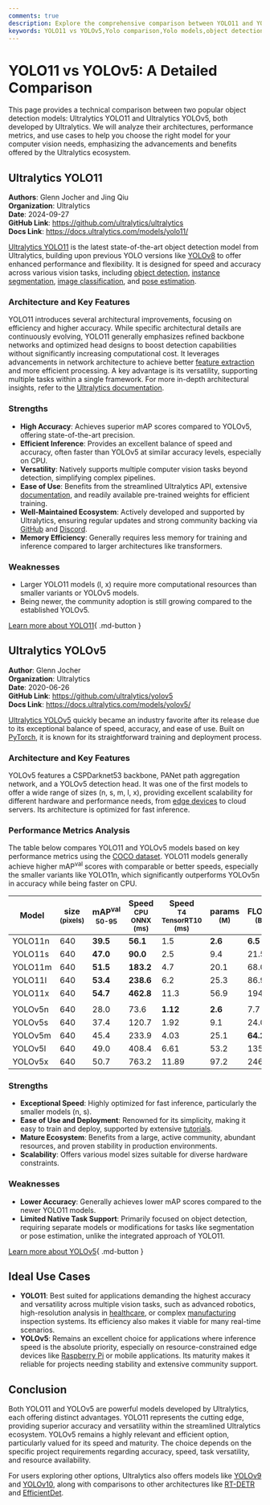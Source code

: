 ```yaml
---
comments: true
description: Explore the comprehensive comparison between YOLO11 and YOLOv5. Learn about their architectures, performance metrics, use cases, and strengths.
keywords: YOLO11 vs YOLOv5,Yolo comparison,Yolo models,object detection,Yolo performance,Yolo benchmarks,Ultralytics,Yolo architecture
---
```


# YOLO11 vs YOLOv5: A Detailed Comparison

This page provides a technical comparison between two popular object detection models: Ultralytics YOLO11 and Ultralytics YOLOv5, both developed by Ultralytics. We will analyze their architectures, performance metrics, and use cases to help you choose the right model for your computer vision needs, emphasizing the advancements and benefits offered by the Ultralytics ecosystem.

<script async src="https://cdn.jsdelivr.net/npm/chart.js"></script>
<script defer src="../../javascript/benchmark.js"></script>

<canvas id="modelComparisonChart" width="1024" height="400" active-models='["YOLO11", "YOLOv5"]'></canvas>

## Ultralytics YOLO11

**Authors**: Glenn Jocher and Jing Qiu  
**Organization**: Ultralytics  
**Date**: 2024-09-27  
**GitHub Link**: <https://github.com/ultralytics/ultralytics>  
**Docs Link**: <https://docs.ultralytics.com/models/yolo11/>

[Ultralytics YOLO11](https://docs.ultralytics.com/models/yolo11/) is the latest state-of-the-art object detection model from Ultralytics, building upon previous YOLO versions like [YOLOv8](https://docs.ultralytics.com/models/yolov8/) to offer enhanced performance and flexibility. It is designed for speed and accuracy across various vision tasks, including [object detection](https://docs.ultralytics.com/tasks/detect/), [instance segmentation](https://docs.ultralytics.com/tasks/segment/), [image classification](https://docs.ultralytics.com/tasks/classify/), and [pose estimation](https://docs.ultralytics.com/tasks/pose/).

### Architecture and Key Features

YOLO11 introduces several architectural improvements, focusing on efficiency and higher accuracy. While specific architectural details are continuously evolving, YOLO11 generally emphasizes refined backbone networks and optimized head designs to boost detection capabilities without significantly increasing computational cost. It leverages advancements in network architecture to achieve better [feature extraction](https://www.ultralytics.com/glossary/feature-extraction) and more efficient processing. A key advantage is its versatility, supporting multiple tasks within a single framework. For more in-depth architectural insights, refer to the [Ultralytics documentation](https://docs.ultralytics.com/).

### Strengths

- **High Accuracy**: Achieves superior mAP scores compared to YOLOv5, offering state-of-the-art precision.
- **Efficient Inference**: Provides an excellent balance of speed and accuracy, often faster than YOLOv5 at similar accuracy levels, especially on CPU.
- **Versatility**: Natively supports multiple computer vision tasks beyond detection, simplifying complex pipelines.
- **Ease of Use**: Benefits from the streamlined Ultralytics API, extensive [documentation](https://docs.ultralytics.com/), and readily available pre-trained weights for efficient training.
- **Well-Maintained Ecosystem**: Actively developed and supported by Ultralytics, ensuring regular updates and strong community backing via [GitHub](https://github.com/ultralytics/ultralytics) and [Discord](https://discord.com/invite/ultralytics).
- **Memory Efficiency**: Generally requires less memory for training and inference compared to larger architectures like transformers.

### Weaknesses

- Larger YOLO11 models (l, x) require more computational resources than smaller variants or YOLOv5 models.
- Being newer, the community adoption is still growing compared to the established YOLOv5.

[Learn more about YOLO11](https://docs.ultralytics.com/models/yolo11/){ .md-button }

## Ultralytics YOLOv5

**Author**: Glenn Jocher  
**Organization**: Ultralytics  
**Date**: 2020-06-26  
**GitHub Link**: <https://github.com/ultralytics/yolov5>  
**Docs Link**: <https://docs.ultralytics.com/models/yolov5/>

[Ultralytics YOLOv5](https://docs.ultralytics.com/models/yolov5/) quickly became an industry favorite after its release due to its exceptional balance of speed, accuracy, and ease of use. Built on [PyTorch](https://pytorch.org/), it is known for its straightforward training and deployment process.

### Architecture and Key Features

YOLOv5 features a CSPDarknet53 backbone, PANet path aggregation network, and a YOLOv5 detection head. It was one of the first models to offer a wide range of sizes (n, s, m, l, x), providing excellent scalability for different hardware and performance needs, from [edge devices](https://www.ultralytics.com/glossary/edge-ai) to cloud servers. Its architecture is optimized for fast inference.

### Performance Metrics Analysis

The table below compares YOLO11 and YOLOv5 models based on key performance metrics using the [COCO dataset](https://docs.ultralytics.com/datasets/detect/coco/). YOLO11 models generally achieve higher mAP<sup>val</sup> scores with comparable or better speeds, especially the smaller variants like YOLO11n, which significantly outperforms YOLOv5n in accuracy while being faster on CPU.

| Model   | size<br><sup>(pixels) | mAP<sup>val<br>50-95 | Speed<br><sup>CPU ONNX<br>(ms) | Speed<br><sup>T4 TensorRT10<br>(ms) | params<br><sup>(M) | FLOPs<br><sup>(B) |
| ------- | --------------------- | -------------------- | ------------------------------ | ----------------------------------- | ------------------ | ----------------- |
| YOLO11n | 640                   | **39.5**             | **56.1**                       | 1.5                                 | **2.6**            | **6.5**           |
| YOLO11s | 640                   | **47.0**             | **90.0**                       | 2.5                                 | 9.4                | 21.5              |
| YOLO11m | 640                   | **51.5**             | **183.2**                      | 4.7                                 | 20.1               | 68.0              |
| YOLO11l | 640                   | **53.4**             | **238.6**                      | 6.2                                 | 25.3               | 86.9              |
| YOLO11x | 640                   | **54.7**             | **462.8**                      | 11.3                                | 56.9               | 194.9             |
|         |                       |                      |                                |                                     |                    |                   |
| YOLOv5n | 640                   | 28.0                 | 73.6                           | **1.12**                            | **2.6**            | 7.7               |
| YOLOv5s | 640                   | 37.4                 | 120.7                          | 1.92                                | 9.1                | 24.0              |
| YOLOv5m | 640                   | 45.4                 | 233.9                          | 4.03                                | 25.1               | **64.2**          |
| YOLOv5l | 640                   | 49.0                 | 408.4                          | 6.61                                | 53.2               | 135.0             |
| YOLOv5x | 640                   | 50.7                 | 763.2                          | 11.89                               | 97.2               | 246.4             |

### Strengths

- **Exceptional Speed**: Highly optimized for fast inference, particularly the smaller models (n, s).
- **Ease of Use and Deployment**: Renowned for its simplicity, making it easy to train and deploy, supported by extensive [tutorials](https://docs.ultralytics.com/yolov5/tutorials/train_custom_data/).
- **Mature Ecosystem**: Benefits from a large, active community, abundant resources, and proven stability in production environments.
- **Scalability**: Offers various model sizes suitable for diverse hardware constraints.

### Weaknesses

- **Lower Accuracy**: Generally achieves lower mAP scores compared to the newer YOLO11 models.
- **Limited Native Task Support**: Primarily focused on object detection, requiring separate models or modifications for tasks like segmentation or pose estimation, unlike the integrated approach of YOLO11.

[Learn more about YOLOv5](https://docs.ultralytics.com/models/yolov5/){ .md-button }

## Ideal Use Cases

- **YOLO11**: Best suited for applications demanding the highest accuracy and versatility across multiple vision tasks, such as advanced robotics, high-resolution analysis in [healthcare](https://www.ultralytics.com/solutions/ai-in-healthcare), or complex [manufacturing](https://www.ultralytics.com/solutions/ai-in-manufacturing) inspection systems. Its efficiency also makes it viable for many real-time scenarios.
- **YOLOv5**: Remains an excellent choice for applications where inference speed is the absolute priority, especially on resource-constrained edge devices like [Raspberry Pi](https://docs.ultralytics.com/guides/raspberry-pi/) or mobile applications. Its maturity makes it reliable for projects needing stability and extensive community support.

## Conclusion

Both YOLO11 and YOLOv5 are powerful models developed by Ultralytics, each offering distinct advantages. YOLO11 represents the cutting edge, providing superior accuracy and versatility within the streamlined Ultralytics ecosystem. YOLOv5 remains a highly relevant and efficient option, particularly valued for its speed and maturity. The choice depends on the specific project requirements regarding accuracy, speed, task versatility, and resource availability.

For users exploring other options, Ultralytics also offers models like [YOLOv9](https://docs.ultralytics.com/models/yolov9/) and [YOLOv10](https://docs.ultralytics.com/models/yolov10/), along with comparisons to other architectures like [RT-DETR](https://docs.ultralytics.com/models/rtdetr/) and [EfficientDet](https://docs.ultralytics.com/compare/efficientdet-vs-yolo11/).
